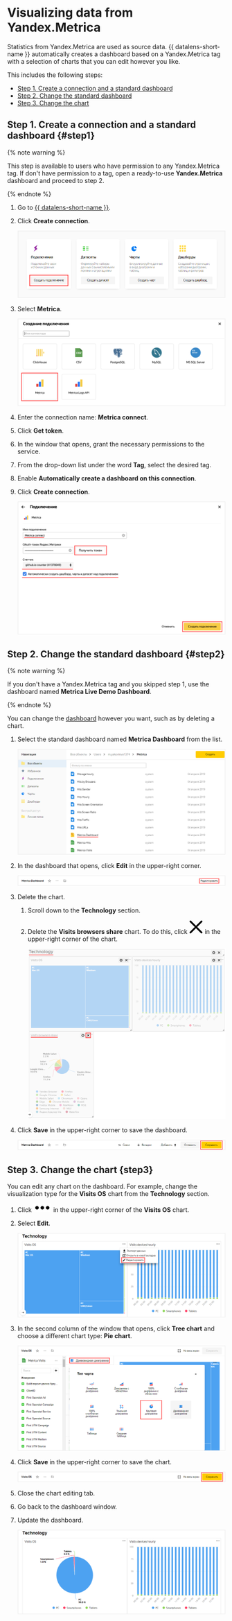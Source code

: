# Visualizing data from Yandex.Metrica

Statistics from Yandex.Metrica are used as source data. {{ datalens-short-name }} automatically creates a dashboard based on a Yandex.Metrica tag with a selection of charts that you can edit however you like.

This includes the following steps:

- [Step 1. Create a connection and a standard dashboard](data-from-metrica-visualization#step1)
- [Step 2. Change the standard dashboard](data-from-metrica-visualization#step2)
- [Step 3. Change the chart](data-from-metrica-visualization#step3)

## Step 1. Create a connection and a standard dashboard {#step1}

{% note warning %}

This step is available to users who have permission to any Yandex.Metrica tag. If don't have permission to a tag, open a ready-to-use **Yandex.Metrica** dashboard and proceed to step 2.

{% endnote %}

1. Go to [{{ datalens-short-name }}](https://datalens.yandex.ru).

1. Click **Create connection**.

    ![image](../../_assets/datalens/solution3/connection-create.png)

1. Select **Metrica**.

    ![image](../../_assets/datalens/solution3/create-connection.png)

1. Enter the connection name: **Metrica connect**.

1. Click **Get token**.

1. In the window that opens, grant the necessary permissions to the service.

1. From the drop-down list under the word **Tag**, select the desired tag.

1. Enable **Automatically create a dashboard on this connection**.

1. Click **Create connection**.

    ![image](../../_assets/datalens/solution3/connection-settings.png)

## Step 2. Change the standard dashboard {#step2}

{% note warning %}

If you don't have a Yandex.Metrica tag and you skipped step 1, use the dashboard named **Metrica Live Demo Dashboard**.

{% endnote %}

You can change the [dashboard](../concepts/dashboard.md) however you want, such as by deleting a chart.

1. Select the standard dashboard named **Metrica Dashboard** from the list.

    ![image](../../_assets/datalens/solution3/dashboard-standart.png)

1. In the dashboard that opens, click **Edit** in the upper-right corner.

    ![image](../../_assets/datalens/solution3/dashboard-edit.png)

1. Delete the chart.

    1. Scroll down to the **Technology** section.

    1. Delete the **Visits browsers share** chart. To do this, click ![image](../../_assets/datalens/cross.svg) in the upper-right corner of the chart.

        ![image](../../_assets/datalens/solution3/graf-delete.png)

1. Click **Save** in the upper-right corner to save the dashboard.

     ![image](../../_assets/datalens/solution3/dashboard-save.png)

## Step 3. Change the chart {step3}

You can edit any chart on the dashboard. For example, change the visualization type for the **Visits OS** chart from the **Technology** section.

1. Click ![image](../../_assets/datalens/horizontal-ellipsis-black.svg) in the upper-right corner of the **Visits OS** chart.

1. Select **Edit**.

    ![image](../../_assets/datalens/solution3/graf-edit.png)

1. In the second column of the window that opens, click **Tree chart** and choose a different chart type: **Pie chart**.

    ![image](../../_assets/datalens/solution3/chage-type.png)

1. Click **Save** in the upper-right corner to save the chart.

    ![image](../../_assets/datalens/solution3/graf-save.png)

1. Close the chart editing tab.

1. Go back to the dashboard window.

1. Update the dashboard.

    ![image](../../_assets/datalens/solution3/dashboard-end.png)

